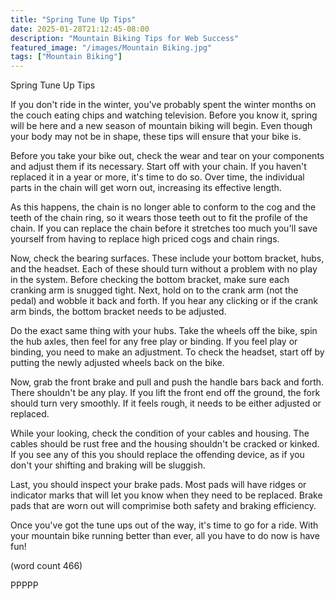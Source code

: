 ```yaml
---
title: "Spring Tune Up Tips"
date: 2025-01-28T21:12:45-08:00
description: "Mountain Biking Tips for Web Success"
featured_image: "/images/Mountain Biking.jpg"
tags: ["Mountain Biking"]
---
```


Spring Tune Up Tips

If you don't ride in the winter, you've probably 
spent the winter months on the couch eating chips
and watching television.  Before you know it, spring
will be here and a new season of mountain biking 
will begin.  Even though your body may not be in 
shape, these tips will ensure that your bike is.

Before you take your bike out, check the wear and 
tear on your components and adjust them if its 
necessary.  Start off with your chain.  If you 
haven't replaced it in a year or more, it's time
to do so.  Over time, the individual parts in the
chain will get worn out, increasing its effective
length.

As this happens, the chain is no longer able to 
conform to the cog and the teeth of the chain ring, 
so it wears those teeth out to fit the profile of 
the chain.  If you can replace the chain before it 
stretches too much you'll save yourself from having
to replace high priced cogs and chain rings.

Now, check the bearing surfaces.  These include your
bottom bracket, hubs, and the headset.  Each of these 
should turn without a problem with no play in the
system.  Before checking the bottom bracket, make
sure each cranking arm is snugged tight.  Next, hold
on to the crank arm (not the pedal) and wobble it 
back and forth.  If you hear any clicking or if the
crank arm binds, the bottom bracket needs to be 
adjusted.

Do the exact same thing with your hubs.  Take the
wheels off the bike, spin the hub axles, then feel
for any free play or binding.  If you feel play or 
binding, you need to make an adjustment.  To check 
the headset, start off by putting the newly adjusted
wheels back on the bike.  

Now, grab the front brake and pull and push the 
handle bars back and forth.  There shouldn't be any
play.  If you lift the front end off the ground, 
the fork should turn very smoothly.  If it feels rough, 
it needs to be either adjusted or replaced.

While your looking, check the condition of your cables
and housing.  The cables should be rust free and the 
housing shouldn't be cracked or kinked.  If you see any
of this you should replace the offending device, as if 
you don't your shifting and braking will be sluggish.

Last, you should inspect your brake pads.  Most pads 
will have ridges or indicator marks that will let you 
know when they need to be replaced.  Brake pads that 
are worn out will comprimise both safety and braking
efficiency.  

Once you've got the tune ups out of the way, it's time 
to go for a ride.  With your mountain bike running
better than ever, all you have to do now is have fun!

(word count 466)

PPPPP
